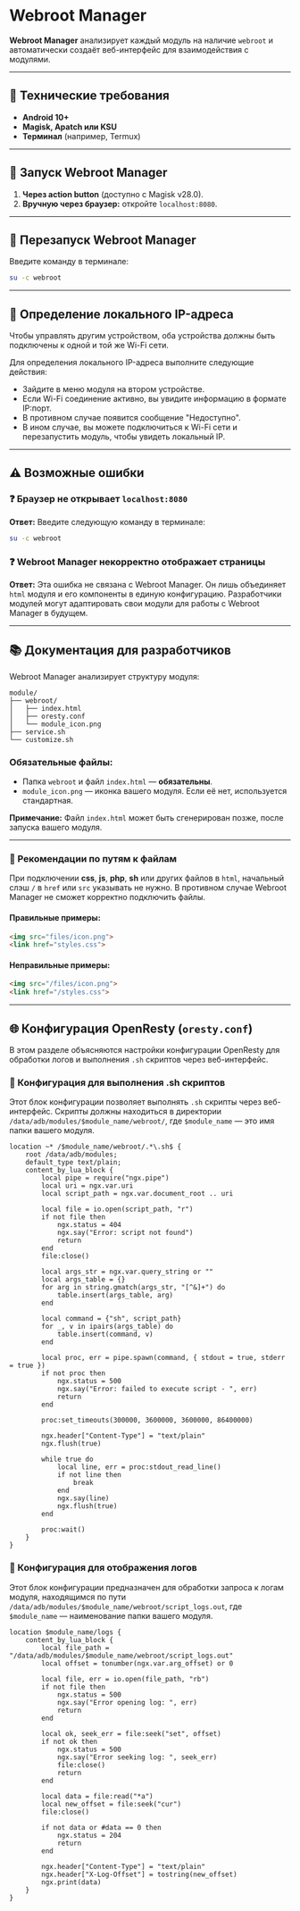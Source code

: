 # Webroot Manager

**Webroot Manager** анализирует каждый модуль на наличие `webroot` и автоматически создаёт веб-интерфейс для взаимодействия с модулями.

---

## 🚀 Технические требования

- **Android 10+**
- **Magisk, Apatch или KSU**
- **Терминал** (например, Termux)

---

## 🏁 Запуск Webroot Manager

1. **Через action button** (доступно с Magisk v28.0).
2. **Вручную через браузер:** откройте `localhost:8080`.

---

## 🔄 Перезапуск Webroot Manager

Введите команду в терминале:

```bash
su -c webroot
```

---

## 📍 Определение локального IP-адреса

Чтобы управлять другим устройством, оба устройства должны быть подключены к одной и той же Wi-Fi сети.

Для определения локального IP-адреса выполните следующие действия:

- Зайдите в меню модуля на втором устройстве.
- Если Wi-Fi соединение активно, вы увидите информацию в формате IP:порт.
- В противном случае появится сообщение "Недоступно".
- В ином случае, вы можете подключиться к Wi-Fi сети и перезапустить модуль, чтобы увидеть локальный IP.

---

## ⚠️ Возможные ошибки

### ❓ Браузер не открывает `localhost:8080`

**Ответ:** Введите следующую команду в терминале:
```bash
su -c webroot
```

### ❓ Webroot Manager некорректно отображает страницы

**Ответ:** Эта ошибка не связана с Webroot Manager. Он лишь объединяет `html` модуля и его компоненты в единую конфигурацию. Разработчики модулей могут адаптировать свои модули для работы с Webroot Manager в будущем.

---

## 📚 Документация для разработчиков

Webroot Manager анализирует структуру модуля:

```
module/
├── webroot/
│   ├── index.html
│   ├── oresty.conf
│   └── module_icon.png
├── service.sh
└── customize.sh
```

### Обязательные файлы:
- Папка `webroot` и файл `index.html` — **обязательны**.
- `module_icon.png` — иконка вашего модуля. Если её нет, используется стандартная.

**Примечание:** Файл `index.html` может быть сгенерирован позже, после запуска вашего модуля.

---

### 📑 Рекомендации по путям к файлам

При подключении **css**, **js**, **php**, **sh** или других файлов в `html`, начальный слэш `/` в `href` или `src` указывать не нужно. В противном случае Webroot Manager не сможет корректно подключить файлы.

#### Правильные примеры:
```html
<img src="files/icon.png">
<link href="styles.css">
```

#### Неправильные примеры:
```html
<img src="/files/icon.png">
<link href="/styles.css">
```

---

## 🌐 Конфигурация OpenResty (`oresty.conf`)

В этом разделе объясняются настройки конфигурации OpenResty для обработки логов и выполнения `.sh` скриптов через веб-интерфейс.

### 📝 Конфигурация для выполнения .sh скриптов

Этот блок конфигурации позволяет выполнять `.sh` скрипты через веб-интерфейс. Скрипты должны находиться в директории `/data/adb/modules/$module_name/webroot/`, где `$module_name` — это имя папки вашего модуля.

```nginx
location ~* /$module_name/webroot/.*\.sh$ {
    root /data/adb/modules;
    default_type text/plain;
    content_by_lua_block {
        local pipe = require("ngx.pipe")
        local uri = ngx.var.uri
        local script_path = ngx.var.document_root .. uri

        local file = io.open(script_path, "r")
        if not file then
            ngx.status = 404
            ngx.say("Error: script not found")
            return
        end
        file:close()

        local args_str = ngx.var.query_string or ""
        local args_table = {}
        for arg in string.gmatch(args_str, "[^&]+") do
            table.insert(args_table, arg)
        end

        local command = {"sh", script_path}
        for _, v in ipairs(args_table) do
            table.insert(command, v)
        end

        local proc, err = pipe.spawn(command, { stdout = true, stderr = true })
        if not proc then
            ngx.status = 500
            ngx.say("Error: failed to execute script - ", err)
            return
        end

        proc:set_timeouts(300000, 3600000, 3600000, 86400000)

        ngx.header["Content-Type"] = "text/plain"
        ngx.flush(true)

        while true do
            local line, err = proc:stdout_read_line()
            if not line then
                break
            end
            ngx.say(line)
            ngx.flush(true)
        end

        proc:wait()
    }
}
```

### 📜 Конфигурация для отображения логов

Этот блок конфигурации предназначен для обработки запроса к логам модуля, находящимся по пути `/data/adb/modules/$module_name/webroot/script_logs.out`, где `$module_name` — наименование папки вашего модуля.

```nginx
location $module_name/logs {
    content_by_lua_block {
        local file_path = "/data/adb/modules/$module_name/webroot/script_logs.out"
        local offset = tonumber(ngx.var.arg_offset) or 0

        local file, err = io.open(file_path, "rb")
        if not file then
            ngx.status = 500
            ngx.say("Error opening log: ", err)
            return
        end

        local ok, seek_err = file:seek("set", offset)
        if not ok then
            ngx.status = 500
            ngx.say("Error seeking log: ", seek_err)
            file:close()
            return
        end

        local data = file:read("*a")
        local new_offset = file:seek("cur")
        file:close()

        if not data or #data == 0 then
            ngx.status = 204
            return
        end

        ngx.header["Content-Type"] = "text/plain"
        ngx.header["X-Log-Offset"] = tostring(new_offset)
        ngx.print(data)
    }
}
```
